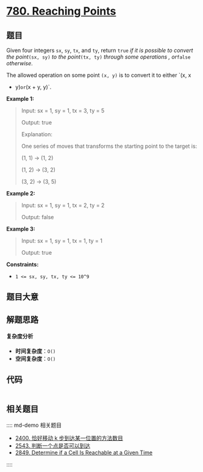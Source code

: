 # [780. Reaching Points](https://leetcode.com/problems/reaching-points/)

## 题目

Given four integers `sx`, `sy`, `tx`, and `ty`, return `true` _if it is
possible to convert the point_`(sx, sy)` _to the point_`(tx, ty)` _through
some operations_ _, or_`false` _otherwise_.

The allowed operation on some point `(x, y)` is to convert it to either `(x, x

- y)`or`(x + y, y)`.

**Example 1:**

> Input: sx = 1, sy = 1, tx = 3, ty = 5
>
> Output: true
>
> Explanation:
>
> One series of moves that transforms the starting point to the target is:
>
> (1, 1) -> (1, 2)
>
> (1, 2) -> (3, 2)
>
> (3, 2) -> (3, 5)

**Example 2:**

> Input: sx = 1, sy = 1, tx = 2, ty = 2
>
> Output: false

**Example 3:**

> Input: sx = 1, sy = 1, tx = 1, ty = 1
>
> Output: true

**Constraints:**

- `1 <= sx, sy, tx, ty <= 10^9`

## 题目大意

## 解题思路

#### 复杂度分析

- **时间复杂度**：`O()`
- **空间复杂度**：`O()`

## 代码

```javascript

```

## 相关题目

:::: md-demo 相关题目

- [2400. 恰好移动 k 步到达某一位置的方法数目](https://leetcode.com/problems/number-of-ways-to-reach-a-position-after-exactly-k-steps)
- [2543. 判断一个点是否可以到达](https://leetcode.com/problems/check-if-point-is-reachable)
- [2849. Determine if a Cell Is Reachable at a Given Time](https://leetcode.com/problems/determine-if-a-cell-is-reachable-at-a-given-time)

::::
